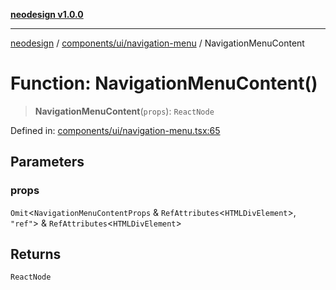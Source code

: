 [**neodesign v1.0.0**](../../../../README.md)

***

[neodesign](../../../../modules.md) / [components/ui/navigation-menu](../README.md) / NavigationMenuContent

# Function: NavigationMenuContent()

> **NavigationMenuContent**(`props`): `ReactNode`

Defined in: [components/ui/navigation-menu.tsx:65](https://github.com/mladjom/neodesign/blob/12ebc446849a001345c104056aef95c6372b148e/components/ui/navigation-menu.tsx#L65)

## Parameters

### props

`Omit`\<`NavigationMenuContentProps` & `RefAttributes`\<`HTMLDivElement`\>, `"ref"`\> & `RefAttributes`\<`HTMLDivElement`\>

## Returns

`ReactNode`
